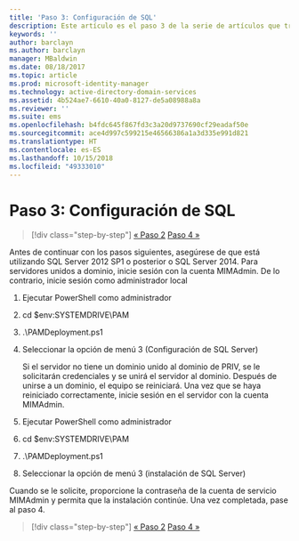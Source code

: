 ```yaml
---
title: 'Paso 3: Configuración de SQL'
description: Este artículo es el paso 3 de la serie de artículos que trata sobre cómo configurar Privileged Identity Manager mediante scripts y describe los pasos de configuración de SQL Server.
keywords: ''
author: barclayn
ms.author: barclayn
manager: MBaldwin
ms.date: 08/18/2017
ms.topic: article
ms.prod: microsoft-identity-manager
ms.technology: active-directory-domain-services
ms.assetid: 4b524ae7-6610-40a0-8127-de5a08988a8a
ms.reviewer: ''
ms.suite: ems
ms.openlocfilehash: b4fdc645f867fd3c3a20d9737690cf29eadaf50e
ms.sourcegitcommit: ace4d997c599215e46566386a1a3d335e991d821
ms.translationtype: HT
ms.contentlocale: es-ES
ms.lasthandoff: 10/15/2018
ms.locfileid: "49333010"
---
```

# <a name="step-3-configuring-sql"></a>Paso 3: Configuración de SQL

> [!div class="step-by-step"]
> [« Paso 2](sp1-step2-configuring-corp-domain.md)
> [Paso 4 »](sp1-step4-configuring-sharepoint.md)

Antes de continuar con los pasos siguientes, asegúrese de que está utilizando SQL Server 2012 SP1 o posterior o SQL Server 2014. Para servidores unidos a dominio, inicie sesión con la cuenta MIMAdmin. De lo contrario, inicie sesión como administrador local
1. Ejecutar PowerShell como administrador
2. cd $env:SYSTEMDRIVE\PAM
3. .\PAMDeployment.ps1
4. Seleccionar la opción de menú 3 (Configuración de SQL Server)

   Si el servidor no tiene un dominio unido al dominio de PRIV, se le solicitarán credenciales y se unirá el servidor al dominio.
   Después de unirse a un dominio, el equipo se reiniciará. Una vez que se haya reiniciado correctamente, inicie sesión en el servidor con la cuenta MIMAdmin.

5. Ejecutar PowerShell como administrador
6. cd $env:SYSTEMDRIVE\PAM
7. .\PAMDeployment.ps1
8. Seleccionar la opción de menú 3 (instalación de SQL Server)

Cuando se le solicite, proporcione la contraseña de la cuenta de servicio MIMAdmin y permita que la instalación continúe. Una vez completada, pase al paso 4.

> [!div class="step-by-step"]
> [« Paso 2](sp1-step2-configuring-corp-domain.md)
> [Paso 4 »](sp1-step4-configuring-sharepoint.md)

